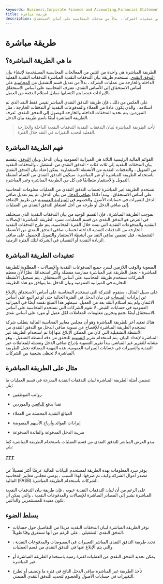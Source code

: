 ```yaml
---
keywords: Business,Corporate Finance and Accounting,Financial Statements
title: طريقة مباشرة
description: تستخدم الطريقة المباشرة لإنشاء بيان التدفق النقدي التدفقات النقدية الفعلية الداخلة والخارجة من عمليات الشركة ، بدلاً من مدخلات المحاسبة على أساس الاستحقاق.
---
```


# طريقة مباشرة
## ما هي الطريقة المباشرة؟

الطريقة المباشرة هي واحدة من اثنتين من المعالجات المحاسبية المستخدمة لإنشاء [بيان التدفق النقدي](/cashflowstatement). تستخدم طريقة بيان التدفقات النقدية المباشرة التدفقات النقدية الفعلية الداخلة والخارجة من عمليات الشركة ، بدلاً من تعديل قسم التشغيل من [المحاسبة](/accrualaccounting) على أساس الاستحقاق إلى الأساس النقدي. تعترف المحاسبة على أساس الاستحقاق بالإيرادات عندما يتم اكتسابها مقابل استلام الدفعة من العميل.

على العكس من ذلك ، فإن طريقة التدفق النقدي المباشر تقيس فقط النقد الذي تم استلامه ، والذي يكون عادةً من العملاء والمدفوعات النقدية أو التدفقات الخارجة ، مثل الموردين. يتم تحديد التدفقات الداخلة والخارجة للوصول إلى التدفق النقدي. تُعرف الطريقة المباشرة أيضًا باسم طريقة بيان الدخل.

> تأخذ الطريقة المباشرة لبيان التدفقات النقدية التدفقات النقدية الداخلة والخارجة الفعلية لتحديد التغيرات في النقد خلال الفترة.

>

## فهم الطريقة المباشرة

القوائم المالية الرئيسية الثلاثة هي الميزانية العمومية وبيان الدخل [وبيان](/cashflowstatement) [التدفق](/cashflowstatement). ينقسم بيان التدفقات النقدية إلى ثلاث فئات - التدفق النقدي من التشغيل ، والتدفقات النقدية من التمويل ، والتدفقات النقدية من الأنشطة الاستثمارية. يمكن إعداد بيان التدفق النقدي باستخدام الطريقة المباشرة أو غير المباشرة. سيكون التدفق النقدي من أقسام أنشطة التمويل والاستثمار متطابقًا في كل من الطريقة المباشرة وغير المباشرة.

تستخدم الطريقة غير المباشرة لحساب التدفق النقدي من العمليات معلومات المحاسبة على أساس الاستحقاق ، وتبدأ دائمًا [بصافي الدخل](/netincome) من بيان الدخل. ثم يتم تعديل صافي الدخل للتغيرات في حسابات الأصول والخصوم في [الميزانية العمومية](/balancesheet) عن طريق الإضافة إلى صافي الدخل أو طرحه من أجل اشتقاق التدفق النقدي من العمليات.

بموجب الطريقة المباشرة ، فإن القسم الوحيد من بيان التدفقات النقدية الذي سيختلف في العرض هو التدفق النقدي من قسم العمليات. تسرد الطريقة المباشرة الإيصالات النقدية والمدفوعات النقدية التي تمت خلال الفترة المحاسبية. يتم طرح التدفقات النقدية الخارجة من التدفقات النقدية الداخلة لحساب صافي التدفق النقدي من الأنشطة التشغيلية ، قبل تضمين صافي النقد من أنشطة الاستثمار والتمويل للحصول على صافي الزيادة النقدية أو النقصان في الشركة لتلك الفترة الزمنية.

## تعقيدات الطريقة المباشرة

الصعوبة والوقت اللازمين لسرد جميع المدفوعات النقدية والإيصالات - المطلوبة للطريقة المباشرة - تجعل الطريقة غير المباشرة ممارسة مفضلة وأكثر استخدامًا. نظرًا لأن معظم الشركات تستخدم طريقة المحاسبة على أساس الاستحقاق ، يتم تسجيل الأنشطة التجارية في الميزانية العمومية وبيان الدخل بما يتوافق مع هذه الطريقة.

على سبيل المثال ، ستقوم الشركة التي تستخدم المحاسبة على أساس الاستحقاق بالإبلاغ عن إيرادات [المبيعات](/sale) في بيان الدخل في الفترة الحالية حتى لو تم البيع على أساس الائتمان ولم يتم استلام النقد بعد من العميل. سيظهر هذا المبلغ نفسه أيضًا في الميزانية العمومية في حسابات القبض. لا تقوم الشركات التي تستخدم المحاسبة على أساس الاستحقاق أيضًا بجمع وتخزين معلومات المعاملات لكل عميل أو مورد على أساس نقدي.

هناك تعقيد آخر للطريقة المباشرة وهو أن مجلس معايير المحاسبة المالية يتطلب شركة تستخدم الطريقة المباشرة للإفصاح عن تسوية صافي الدخل مع التدفق النقدي من الأنشطة التشغيلية التي كان من الممكن الإبلاغ عنها إذا تم استخدام الطريقة غير المباشرة لإعداد البيان. يتم استخدام تقرير [التسوية](/reconciliation) للتحقق من دقة أنشطة التشغيل ، وهو مشابه للتقرير غير المباشر. يبدأ تقرير التسوية بإدراج صافي الدخل وتعديله للمعاملات غير النقدية والتغييرات في حسابات الميزانية العمومية. هذه المهمة المضافة تجعل الطريقة المباشرة لا تحظى بشعبية بين الشركات.

## مثال على الطريقة المباشرة

تتضمن أمثلة الطريقة المباشرة لبيان التدفقات النقدية المدرجة في قسم العمليات ما يلي:

- رواتب الموظفين

- نقدا يدفع [للبائعين](/vendor) والموردين

- المبالغ النقدية المحصلة من العملاء

- إيرادات الفوائد وأرباح الأسهم المقبوضة

- ضريبة الدخل المدفوعة والفائدة المدفوعة

يبدو العرض المباشر للتدفق النقدي من قسم العمليات باستخدام الطريقة المباشرة كما يلي:

<h5> <a href=""> TTT </a> </h5>

يوفر سرد المعلومات بهذه الطريقة لمستخدم البيانات المالية عرضًا أكثر تفصيلاً عن مصدر أموال الشركة وكيف تم صرفها. لهذا السبب ، يوصي مجلس معايير المحاسبة المالية (FASB) الشركات باستخدام الطريقة المباشرة.

على الرغم من أن لبيان التدفقات النقدية عيوبه ، فإن طريقة بيان التدفقات النقدية المباشرة تشير إلى المصادر المباشرة للإيصالات والمدفوعات النقدية ، والتي يمكن أن تكون مفيدة للمستثمرين والدائنين.

## يسلط الضوء

- توفر الطريقة المباشرة لبيان التدفقات النقدية مزيدًا من التفاصيل حول حسابات التدفق النقدي التشغيلي ، على الرغم من أنها تستغرق وقتًا طويلاً.

- تحدد طريقة التدفق النقدي المباشر التغييرات في المقبوضات والمدفوعات النقدية ، والتي يتم الإبلاغ عنها في التدفق النقدي من قسم العمليات.

- يمكن تحديد التدفق النقدي من العمليات لفترة زمنية باستخدام الطريقة المباشرة أو غير المباشرة.

- تأخذ الطريقة غير المباشرة صافي الدخل الناتج في فترة ما وتضيف أو تطرح التغييرات في حسابات الأصول والخصوم لتحديد التدفق النقدي الضمني.

